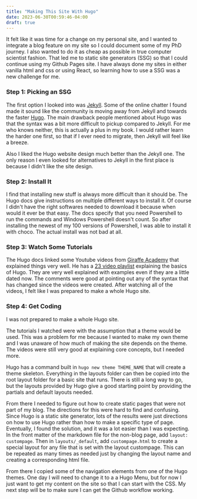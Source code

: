 ```yaml
---
title: "Making This Site With Hugo"
date: 2023-06-30T00:59:46-04:00
draft: true
---
```


It felt like it was time for a change on my personal site, and I wanted to integrate a blog feature on my site so I could document some of my PhD journey. I also wanted to do it as cheap as possible in true computer scientist fashion. That led me to static site generators (SSG) so that I could continue using my Github Pages site. I have always done my sites in either vanilla html and css or using React, so learning how to use a SSG was a new challenge for me.

### Step 1: Picking an SSG

The first option I looked into was [Jekyll](https://jekyllrb.com/). Some of the online chatter I found made it sound like the community is moving away from Jekyll and towards the faster [Hugo](https://gohugo.io/). The main drawback people mentioned about Hugo was that the syntax was a bit more difficult to pickup compared to Jekyll. For me who knows neither, this is actually a plus in my book. I would rather learn the harder one first, so that if I ever need to migrate, then Jekyll will feel like a breeze.  

Also I liked the Hugo website design much better than the Jekyll one. The only reason I even looked for alternatives to Jekyll in the first place is because I didn't like the site design. 


### Step 2: Install It

I find that installing new stuff is always more difficult than it should be. The Hugo docs give instructions on multiple different ways to install it. Of course I didn't have the right softwares needed to download it because when would it ever be that easy. The docs specify that you need Powershell to run the commands and Windows Powershell doesn't count. So after installing the newest of my 100 versions of Powershell, I was able to install it with choco. The actual install was not bad at all.

### Step 3: Watch Some Tutorials

The Hugo docs linked some Youtube videos from [Giraffe Academy](https://www.youtube.com/@GiraffeAcademy) that explained things very well. He has a [23 video playlist](https://youtu.be/qtIqKaDlqXo) explaining the basics of Hugo. They are very well explained with examples even if they are a little dated now. The comments were good at pointing out any of the syntax that has changed since the videos were created. After watching all of the videos, I felt like I was prepared to make a whole Hugo site.

### Step 4: Get Coding

I was not prepared to make a whole Hugo site.

The tutorials I watched were with the assumption that a theme would be used. This was a problem for me because I wanted to make my own theme and I was unaware of how much of making the site depends on the theme. The videos were still very good at explaining core concepts, but I needed more.

Hugo has a command built in ```hugo new theme THEME_NAME``` that will create a theme skeleton. Everything in the layouts folder can then be copied into the root layout folder for a basic site that runs. There is still a long way to go, but the layouts provided by Hugo give a good starting point by providing the partials and default layouts needed.

From there I needed to figure out how to create static pages that were not part of my blog. The directions for this were hard to find and confusing. Since Hugo is a static site generator, lots of the results were just directions on how to use Hugo rather than how to make a specific type of page. Eventually, I found the solution, and it was a lot easier than I was expecting. In the front matter of the markdown file for the non-blog page, add ```layout: custompage```. Then in ```layouts/_default```, add ```custompage.html``` to create a special layout for any file that is set with the layout custompage. This can be repeated as many times as needed just by changing the layout name and creating a corresponding html file.

From there I copied some of the navigation elements from one of the Hugo themes. One day I will need to change it to a a Hugo Menu, but for now I just want to get my content on the site so that I can start with the CSS. My next step will be to make sure I can get the Github workflow working. 

